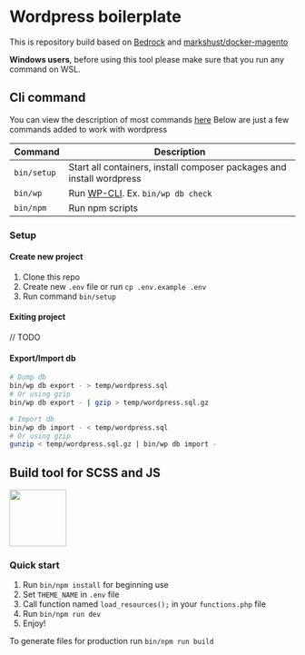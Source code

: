 # Wordpress boilerplate
This is repository build based on [Bedrock](https://roots.io/bedrock/) and [markshust/docker-magento](https://github.com/markshust/docker-magento)

**Windows users**, before using this tool please make sure that you run any command on WSL.

## Cli command
You can view the description of most commands [here](https://github.com/markshust/docker-magento/blob/master/README.md#custom-cli-commands)
Below are just a few commands added to work with wordpress

| Command     | Description                                                                        |
|-------------|------------------------------------------------------------------------------------|
| `bin/setup` | Start all containers, install composer packages and install wordpress              |
| `bin/wp`    | Run [WP-CLI](https://developer.wordpress.org/cli/commands/). Ex. `bin/wp db check` |
| `bin/npm`   | Run npm scripts                                                                    |

### Setup
#### Create new project
1. Clone this repo
2. Create new `.env` file or run `cp .env.example .env`
3. Run command `bin/setup`

#### Exiting project
// TODO

#### Export/Import db
```Bash
# Dump db
bin/wp db export - > temp/wordpress.sql
# Or using gzip
bin/wp db export - | gzip > temp/wordpress.sql.gz

# Import db
bin/wp db import - < temp/wordpress.sql
# Or using gzip
gunzip < temp/wordpress.sql.gz | bin/wp db import -
```

## Build tool for SCSS and JS
[<img src="https://cdn.roots.io/app/uploads/logo-bud.svg" width=100 />](https://bud.js.org/)

### Quick start
1. Run `bin/npm install` for beginning use
2. Set `THEME_NAME` in `.env` file
3. Call function named `load_resources();` in your `functions.php` file
4. Run `bin/npm run dev`
5. Enjoy!

To generate files for production run `bin/npm run build`

